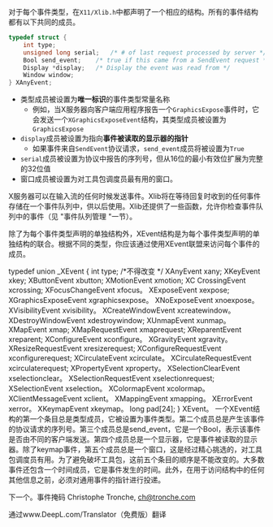 对于每个事件类型，在`X11/Xlib.h`中都声明了一个相应的结构。所有的事件结构都有以下共同的成员。

```c
typedef struct {
	int type;
	unsigned long serial;	/* # of last request processed by server */
	Bool send_event;	/* true if this came from a SendEvent request */
	Display *display;	/* Display the event was read from */
	Window window;
} XAnyEvent;
```

* 类型成员被设置为**唯一标识**的事件类型常量名称
  * 例如，当X服务器向客户端应用程序报告一个`GraphicsExpose`事件时，它会发送一个`XGraphicsExposeEvent`结构，其类型成员被设置为`GraphicsExpose`
* `display`成员被设置为指向**事件被读取的显示器的指针**
  * 如果事件来自`SendEvent`协议请求，`send_event`成员将被设置为`True`
* `serial`成员被设置为协议中报告的序列号，但从16位的最小有效位扩展为完整的32位值
* 窗口成员被设置为对工具包调度员最有用的窗口。

X服务器可以在输入流的任何时候发送事件。Xlib将在等待回复时收到的任何事件存储在一个事件队列中，供以后使用。Xlib还提供了一些函数，允许你检查事件队列中的事件（见 "事件队列管理 "一节）。

除了为每个事件类型声明的单独结构外，XEvent结构是为每个事件类型声明的单独结构的联合。根据不同的类型，你应该通过使用XEvent联盟来访问每个事件的成员。

typedef union _XEvent {
	int type; /*不得改变 */
	XAnyEvent xany;
	XKeyEvent xkey;
	XButtonEvent xbutton;
	XMotionEvent xmotion;
	XC CrossingEvent xcrossing;
	XFocusChangeEvent xfocus。
	XExposeEvent xexpose;
	XGraphicsExposeEvent xgraphicsexpose。
	XNoExposeEvent xnoexpose。
	XVisibilityEvent xvisibility。
	XCreateWindowEvent xcreatewindow。
	XDestroyWindowEvent xdestroywindow;
	XUnmapEvent xunmap。
	XMapEvent xmap;
	XMapRequestEvent xmaprequest;
	XReparentEvent xreparent;
	XConfigureEvent xconfigure。
	XGravityEvent xgravity。
	XResizeRequestEvent xresizerequest;
	XConfigureRequestEvent xconfigurerequest;
	XCirculateEvent xcirculate。
	XCirculateRequestEvent xcirculaterequest;
	XPropertyEvent xproperty。
	XSelectionClearEvent xselectionclear。
	XSelectionRequestEvent xselectionrequest;
	XSelectionEvent xselection。
	XColormapEvent xcolormap。
	XClientMessageEvent xclient。
	XMappingEvent xmapping。
	XErrorEvent xerror。
	XKeymapEvent xkeymap。
	long pad[24];
} XEvent。
一个XEvent结构的第一个条目总是类型成员，它被设置为事件类型。第二个成员总是产生该事件的协议请求的序列号。第三个成员总是send_event，它是一个Bool，表示该事件是否由不同的客户端发送。第四个成员总是一个显示器，它是事件被读取的显示器。除了keymap事件，第五个成员总是一个窗口，这是经过精心挑选的，对工具包调度员有用。为了避免破坏工具包，这前五个条目的顺序是不能改变的。大多数事件还包含一个时间成员，它是事件发生的时间。此外，在用于访问结构中的任何其他信息之前，必须对通用事件的指针进行投递。

下一个。事件掩码
Christophe Tronche, ch@tronche.com

通过www.DeepL.com/Translator（免费版）翻译